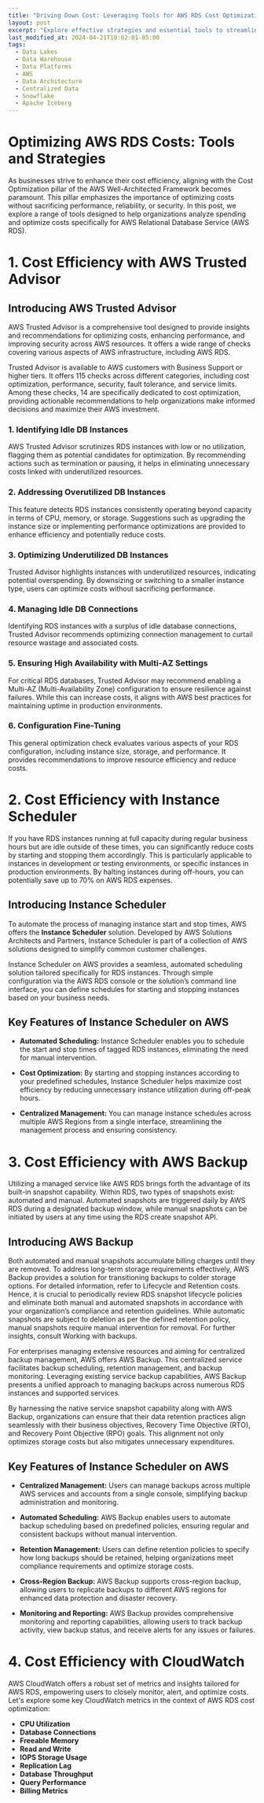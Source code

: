 ```yaml
---
title: "Driving Down Cost: Leveraging Tools for AWS RDS Cost Optimization"
layout: post
excerpt: "Explore effective strategies and essential tools to streamline your AWS RDS spending"
last_modified_at: 2024-04-21T10:02:01-05:00
tags:
  - Data Lakes
  - Data Warehouse
  - Data Platforms
  - AWS
  - Data Architecture
  - Centralized Data
  - Snowflake
  - Apache Iceberg
---
```


# Optimizing AWS RDS Costs: Tools and Strategies 
As businesses strive to enhance their cost efficiency, aligning with the Cost Optimization pillar of the AWS Well-Architected Framework becomes paramount. This pillar emphasizes the importance of optimizing costs without sacrificing performance, reliability, or security. In this post, we explore a range of tools designed to help organizations analyze spending and optimize costs specifically for AWS Relational Database Service (AWS RDS).

# 1. Cost Efficiency with AWS Trusted Advisor

## Introducing AWS Trusted Advisor 

AWS Trusted Advisor is a comprehensive tool designed to provide insights and recommendations for optimizing costs, enhancing performance, and improving security across AWS resources. It offers a wide range of checks covering various aspects of AWS infrastructure, including AWS RDS.

Trusted Advisor is available to AWS customers with Business Support or higher tiers. It offers 115 checks across different categories, including cost optimization, performance, security, fault tolerance, and service limits. Among these checks, 14 are specifically dedicated to cost optimization, providing actionable recommendations to help organizations make informed decisions and maximize their AWS investment.

### 1. Identifying Idle DB Instances
AWS Trusted Advisor scrutinizes RDS instances with low or no utilization, flagging them as potential candidates for optimization. By recommending actions such as termination or pausing, it helps in eliminating unnecessary costs linked with underutilized resources.

### 2. Addressing Overutilized DB Instances
This feature detects RDS instances consistently operating beyond capacity in terms of CPU, memory, or storage. Suggestions such as upgrading the instance size or implementing performance optimizations are provided to enhance efficiency and potentially reduce costs.

### 3. Optimizing Underutilized DB Instances
Trusted Advisor highlights instances with underutilized resources, indicating potential overspending. By downsizing or switching to a smaller instance type, users can optimize costs without sacrificing performance.

### 4. Managing Idle DB Connections
Identifying RDS instances with a surplus of idle database connections, Trusted Advisor recommends optimizing connection management to curtail resource wastage and associated costs.

### 5. Ensuring High Availability with Multi-AZ Settings
For critical RDS databases, Trusted Advisor may recommend enabling a Multi-AZ (Multi-Availability Zone) configuration to ensure resilience against failures. While this can increase costs, it aligns with AWS best practices for maintaining uptime in production environments.

### 6. Configuration Fine-Tuning
This general optimization check evaluates various aspects of your RDS configuration, including instance size, storage, and performance. It provides recommendations to improve resource efficiency and reduce costs.



# 2. Cost Efficiency with Instance Scheduler

If you have RDS instances running at full capacity during regular business hours but are idle outside of these times, you can significantly reduce costs by starting and stopping them accordingly. This is particularly applicable to instances in development or testing environments, or specific instances in production environments. By halting instances during off-hours, you can potentially save up to 70% on AWS RDS expenses.

## Introducing Instance Scheduler 

To automate the process of managing instance start and stop times, AWS offers the **Instance Scheduler** solution. Developed by AWS Solutions Architects and Partners, Instance Scheduler is part of a collection of AWS solutions designed to simplify common customer challenges.

Instance Scheduler on AWS provides a seamless, automated scheduling solution tailored specifically for RDS instances. Through simple configuration via the AWS RDS console or the solution’s command line interface, you can define schedules for starting and stopping instances based on your business needs.

## Key Features of Instance Scheduler on AWS

- **Automated Scheduling:** Instance Scheduler enables you to schedule the start and stop times of tagged RDS instances, eliminating the need for manual intervention.
  
- **Cost Optimization:** By starting and stopping instances according to your predefined schedules, Instance Scheduler helps maximize cost efficiency by reducing unnecessary instance utilization during off-peak hours.

- **Centralized Management:** You can manage instance schedules across multiple AWS Regions from a single interface, streamlining the management process and ensuring consistency.


# 3. Cost Efficiency with AWS Backup

Utilizing a managed service like AWS RDS brings forth the advantage of its built-in snapshot capability. Within RDS, two types of snapshots exist: automated and manual. Automated snapshots are triggered daily by AWS RDS during a designated backup window, while manual snapshots can be initiated by users at any time using the RDS create snapshot API.

## Introducing AWS Backup

Both automated and manual snapshots accumulate billing charges until they are removed. To address long-term storage requirements effectively, AWS Backup provides a solution for transitioning backups to colder storage options. For detailed information, refer to Lifecycle and Retention costs. Hence, it is crucial to periodically review RDS snapshot lifecycle policies and eliminate both manual and automated snapshots in accordance with your organization’s compliance and retention guidelines. While automatic snapshots are subject to deletion as per the defined retention policy, manual snapshots require manual intervention for removal. For further insights, consult Working with backups.

For enterprises managing extensive resources and aiming for centralized backup management, AWS offers AWS Backup. This centralized service facilitates backup scheduling, retention management, and backup monitoring. Leveraging existing service backup capabilities, AWS Backup presents a unified approach to managing backups across numerous RDS instances and supported services.

By harnessing the native service snapshot capability along with AWS Backup, organizations can ensure that their data retention practices align seamlessly with their business objectives, Recovery Time Objective (RTO), and Recovery Point Objective (RPO) goals. This alignment not only optimizes storage costs but also mitigates unnecessary expenditures.



## Key Features of Instance Scheduler on AWS

- **Centralized Management:** Users can manage backups across multiple AWS services and accounts from a single console, simplifying backup administration and monitoring.

- **Automated Scheduling:** AWS Backup enables users to automate backup scheduling based on predefined policies, ensuring regular and consistent backups without manual intervention.

- **Retention Management:** Users can define retention policies to specify how long backups should be retained, helping organizations meet compliance requirements and optimize storage costs.

- **Cross-Region Backup:** AWS Backup supports cross-region backup, allowing users to replicate backups to different AWS regions for enhanced data protection and disaster recovery.

- **Monitoring and Reporting:** AWS Backup provides comprehensive monitoring and reporting capabilities, allowing users to track backup activity, view backup status, and receive alerts for any issues or failures.


# 4. Cost Efficiency with CloudWatch

AWS CloudWatch offers a robust set of metrics and insights tailored for AWS RDS, empowering users to closely monitor, alert, and optimize costs. Let's explore some key CloudWatch metrics in the context of AWS RDS cost optimization:

 - **CPU Utilization**
 -  **Database Connections** 
 - **Freeable Memory** 
 - **Read and Write**
 - **IOPS Storage Usage** 
 - **Replication Lag** 
 - **Database Throughput** 
 - **Query Performance** 
 - **Billing Metrics**
